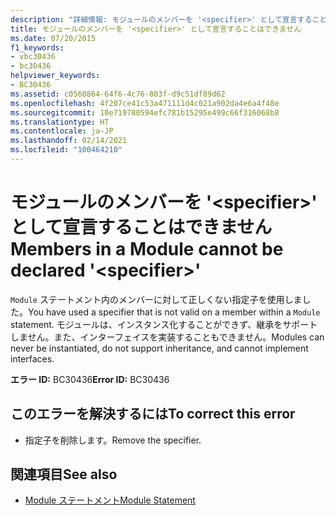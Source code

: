 ```yaml
---
description: "詳細情報: モジュールのメンバーを '<specifier>' として宣言することはできません"
title: モジュールのメンバーを '<specifier>' として宣言することはできません
ms.date: 07/20/2015
f1_keywords:
- vbc30436
- bc30436
helpviewer_keywords:
- BC30436
ms.assetid: c0560864-64f6-4c76-803f-d9c51df89d62
ms.openlocfilehash: 4f207ce41c53a471111d4c021a902da4e6a4f48e
ms.sourcegitcommit: 10e719780594efc781b15295e499c66f316068b8
ms.translationtype: HT
ms.contentlocale: ja-JP
ms.lasthandoff: 02/14/2021
ms.locfileid: "100464210"
---
```

# <a name="members-in-a-module-cannot-be-declared-specifier"></a><span data-ttu-id="c2af9-103">モジュールのメンバーを '\<specifier>' として宣言することはできません</span><span class="sxs-lookup"><span data-stu-id="c2af9-103">Members in a Module cannot be declared '\<specifier>'</span></span>

<span data-ttu-id="c2af9-104">`Module` ステートメント内のメンバーに対して正しくない指定子を使用しました。</span><span class="sxs-lookup"><span data-stu-id="c2af9-104">You have used a specifier that is not valid on a member within a `Module` statement.</span></span> <span data-ttu-id="c2af9-105">モジュールは、インスタンス化することができず、継承をサポートしません。また、インターフェイスを実装することもできません。</span><span class="sxs-lookup"><span data-stu-id="c2af9-105">Modules can never be instantiated, do not support inheritance, and cannot implement interfaces.</span></span>  
  
 <span data-ttu-id="c2af9-106">**エラー ID:** BC30436</span><span class="sxs-lookup"><span data-stu-id="c2af9-106">**Error ID:** BC30436</span></span>  
  
## <a name="to-correct-this-error"></a><span data-ttu-id="c2af9-107">このエラーを解決するには</span><span class="sxs-lookup"><span data-stu-id="c2af9-107">To correct this error</span></span>  
  
- <span data-ttu-id="c2af9-108">指定子を削除します。</span><span class="sxs-lookup"><span data-stu-id="c2af9-108">Remove the specifier.</span></span>  
  
## <a name="see-also"></a><span data-ttu-id="c2af9-109">関連項目</span><span class="sxs-lookup"><span data-stu-id="c2af9-109">See also</span></span>

- [<span data-ttu-id="c2af9-110">Module ステートメント</span><span class="sxs-lookup"><span data-stu-id="c2af9-110">Module Statement</span></span>](../language-reference/statements/module-statement.md)
